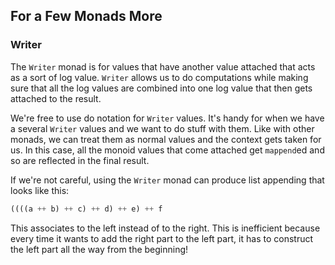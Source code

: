 ## For a Few Monads More

### Writer
The `Writer` monad is for values that have another value attached that acts as a sort of log value. `Writer` allows us to do computations while making sure that all the log values are combined into one log value that then gets attached to the result.

We're free to use do notation for `Writer` values. It's handy for when we have a several `Writer` values and we want to do stuff with them. Like with other monads, we can treat them as normal values and the context gets taken for us. In this case, all the monoid values that come attached get `mappend`ed and so are reflected in the final result. 

If we're not careful, using the `Writer` monad can produce list appending that looks like this:
```Haskell
((((a ++ b) ++ c) ++ d) ++ e) ++ f  
```
This associates to the left instead of to the right. This is inefficient because every time it wants to add the right part to the left part, it has to construct the left part all the way from the beginning!